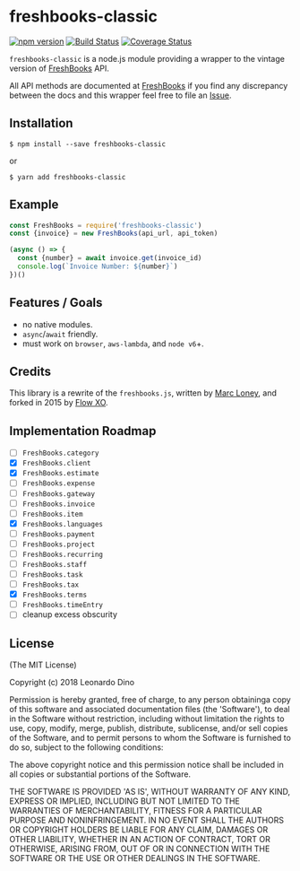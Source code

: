 # freshbooks-classic

[![npm version][npm-badge]][npm-url]
[![Build Status][travis-badge]][travis-url]
[![Coverage Status][codecov-badge]][codecov-url]

`freshbooks-classic` is a node.js module providing a wrapper to
the vintage version of [FreshBooks](http://www.freshbooks.com) API.

All API methods are documented at [FreshBooks](http://freshbooks.com/developers)
if you find any discrepancy between the docs and this wrapper feel free to file
an [Issue](https://github.com/leonardodino/freshbooks-classic/issues).

## Installation
```shell
$ npm install --save freshbooks-classic
```

or

```shell
$ yarn add freshbooks-classic
```

## Example
```javascript
const FreshBooks = require('freshbooks-classic')
const {invoice} = new FreshBooks(api_url, api_token)

(async () => {
  const {number} = await invoice.get(invoice_id)
  console.log(`Invoice Number: ${number}`)
})()
```

## Features / Goals
- no native modules.
- `async`/`await` friendly.
- must work on `browser`, `aws-lambda`, and `node v6`+.

## Credits
This library is a rewrite of the `freshbooks.js`,
written by [Marc Loney](https://github.com/marcloney/freshbooks.js), and forked
in 2015 by [Flow XO](https://github.com/flowxo/freshbooks.js).

## Implementation Roadmap
- [ ] `FreshBooks.category`
- [x] `FreshBooks.client`
- [x] `FreshBooks.estimate`
- [ ] `FreshBooks.expense`
- [ ] `FreshBooks.gateway`
- [ ] `FreshBooks.invoice`
- [ ] `FreshBooks.item`
- [x] `FreshBooks.languages`
- [ ] `FreshBooks.payment`
- [ ] `FreshBooks.project`
- [ ] `FreshBooks.recurring`
- [ ] `FreshBooks.staff`
- [ ] `FreshBooks.task`
- [ ] `FreshBooks.tax`
- [x] `FreshBooks.terms`
- [ ] `FreshBooks.timeEntry`
- [ ] cleanup excess obscurity

## License

(The MIT License)

Copyright (c) 2018 Leonardo Dino

Permission is hereby granted, free of charge, to any person obtaininga copy of
this software and associated documentation files (the 'Software'), to deal in
the Software without restriction, including without limitation the rights to
use, copy, modify, merge, publish, distribute, sublicense, and/or sell copies of
the Software, and to permit persons to whom the Software is furnished to do so,
subject to the following conditions:

The above copyright notice and this permission notice shall be included in all
copies or substantial portions of the Software.

THE SOFTWARE IS PROVIDED 'AS IS', WITHOUT WARRANTY OF ANY KIND, EXPRESS OR
IMPLIED, INCLUDING BUT NOT LIMITED TO THE WARRANTIES OF MERCHANTABILITY, FITNESS
FOR A PARTICULAR PURPOSE AND NONINFRINGEMENT. IN NO EVENT SHALL THE AUTHORS OR
COPYRIGHT HOLDERS BE LIABLE FOR ANY CLAIM, DAMAGES OR OTHER LIABILITY, WHETHER
IN AN ACTION OF CONTRACT, TORT OR OTHERWISE, ARISING FROM, OUT OF OR IN
CONNECTION WITH THE SOFTWARE OR THE USE OR OTHER DEALINGS IN THE SOFTWARE.

[npm-badge]: https://badge.fury.io/js/freshbooks-classic.svg
[npm-url]: https://www.npmjs.com/package/freshbooks-classic
[travis-badge]: https://travis-ci.org/leonardodino/freshbooks-classic.svg?branch=master
[travis-url]: https://travis-ci.org/leonardodino/freshbooks-classic
[codecov-badge]: https://codecov.io/gh/leonardodino/freshbooks-classic/branch/master/graph/badge.svg
[codecov-url]: https://codecov.io/gh/leonardodino/freshbooks-classic

